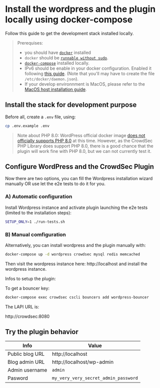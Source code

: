 # Install the wordpress and the plugin locally using docker-compose

Follow this guide to get the development stack installed locally.

> Prerequises:
> - you should have [`docker`](https://docs.docker.com/get-docker/) installed
> - `docker` should be [`runnable without sudo`](https://docs.docker.com/engine/install/linux-postinstall/).
> - [`docker-compose`](https://docs.docker.com/compose/install/) installed locally.
> - IPv6 should be enable in your docker configuration. Enabled it following [this guide](https://docs.docker.com/config/daemon/ipv6/). (Note that you'll may have to create the file `/etc/docker/daemon.json`).
> - If your develop environnment is MacOS, please refer to the [MacOS host installation guide](macos-host.md).

## Install the stack for development purpose

Before all, create a `.env` file, using:

```bash
cp .env.example .env
```

> Note about PHP 8.0: WordPress official docker image [does not officially supports PHP 8.0](https://hub.docker.com/_/wordpress?tab=tags&page=1&ordering=last_updated) at this time. However, as the CrowdSec PHP Library does support PHP 8.0, there is a good chance that the plugin will work fine with PHP 8.0, but we can not currently test it.

## Configure WordPress and the CrowdSec Plugin

Now there are two options, you can fill the Wordpress installation wizard manually OR use let the e2e tests to do it for you.

### A) Automatic configuration

Install Wordpress instance and activate plugin launching the e2e tests (limited to the installation steps):

```bash
SETUP_ONLY=1 ./run-tests.sh
```

### B) Manual comfiguration

Alternatively, you can install wordpress and the plugin manually with:

```bash
docker-compose up -d wordpress crowdsec mysql redis memcached
```

Then visit the wordpress instance here: http://localhost and install the wordpress instance.

Infos to setup the plugin:

To get a bouncer key:

```bash
docker-compose exec crowdsec cscli bouncers add wordpress-bouncer
```

The LAPI URL is:

http://crowdsec:8080

## Try the plugin behavior

| Info            | Value                                |
|-----------------|--------------------------------------|
| Public blog URL | http://localhost                     |
| Blog admin URL  | http://localhost/wp-admin            |
| Admin username  | `admin`                              |
| Pasword         | `my_very_very_secret_admin_password` |